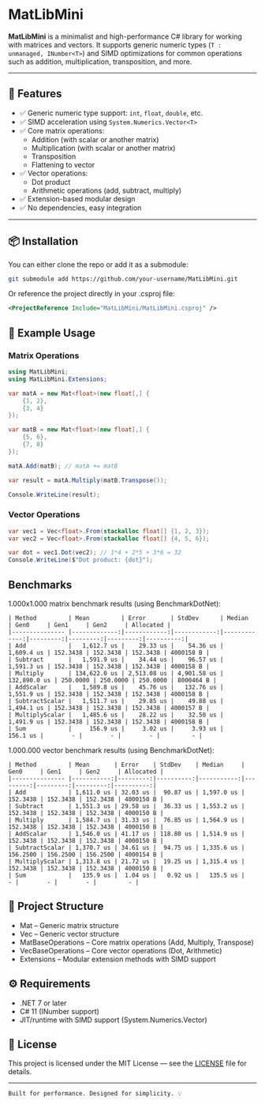 # MatLibMini

**MatLibMini** is a minimalist and high-performance C# library for working with matrices and vectors. It supports generic numeric types (`T : unmanaged, INumber<T>`) and SIMD optimizations for common operations such as addition, multiplication, transposition, and more.

---

## 🚀 Features

- ✅ Generic numeric type support: `int`, `float`, `double`, etc.
- ✅ SIMD acceleration using `System.Numerics.Vector<T>`
- ✅ Core matrix operations:
    - Addition (with scalar or another matrix)
    - Multiplication (with scalar or another matrix)
    - Transposition
    - Flattening to vector
- ✅ Vector operations:
    - Dot product
    - Arithmetic operations (add, subtract, multiply)
- ✅ Extension-based modular design
- ✅ No dependencies, easy integration

---

## 📦 Installation

You can either clone the repo or add it as a submodule:

```bash
git submodule add https://github.com/your-username/MatLibMini.git
```

Or reference the project directly in your .csproj file:

```xml
<ProjectReference Include="MatLibMini/MatLibMini.csproj" />
```

## 🧠 Example Usage

### Matrix Operations

```csharp
using MatLibMini;
using MatLibMini.Extensions;

var matA = new Mat<float>(new float[,] {
    {1, 2},
    {3, 4}
});

var matB = new Mat<float>(new float[,] {
    {5, 6},
    {7, 8}
});

matA.Add(matB); // matA += matB

var result = matA.Multiply(matB.Transpose());

Console.WriteLine(result);
```

### Vector Operations

```csharp
var vec1 = Vec<float>.From(stackalloc float[] {1, 2, 3});
var vec2 = Vec<float>.From(stackalloc float[] {4, 5, 6});

var dot = vec1.Dot(vec2); // 1*4 + 2*5 + 3*6 = 32
Console.WriteLine($"Dot product: {dot}");
```

## Benchmarks

1.000x1.000 matrix benchmark results (using BenchmarkDotNet):
```
| Method         | Mean         | Error       | StdDev      | Median       | Gen0     | Gen1     | Gen2     | Allocated |
|--------------- |-------------:|------------:|------------:|-------------:|---------:|---------:|---------:|----------:|
| Add            |   1,612.7 us |    29.33 us |    54.36 us |   1,609.4 us | 152.3438 | 152.3438 | 152.3438 | 4000158 B |
| Subtract       |   1,591.9 us |    34.44 us |    96.57 us |   1,591.3 us | 152.3438 | 152.3438 | 152.3438 | 4000158 B |
| Multiply       | 134,622.0 us | 2,513.08 us | 4,901.58 us | 132,890.0 us | 250.0000 | 250.0000 | 250.0000 | 8000464 B |
| AddScalar      |   1,589.8 us |    45.76 us |   132.76 us |   1,551.9 us | 152.3438 | 152.3438 | 152.3438 | 4000158 B |
| SubtractScalar |   1,511.7 us |    29.85 us |    49.88 us |   1,494.1 us | 152.3438 | 152.3438 | 152.3438 | 4000157 B |
| MultiplyScalar |   1,485.6 us |    28.22 us |    32.50 us |   1,491.9 us | 152.3438 | 152.3438 | 152.3438 | 4000158 B |
| Sum            |     156.9 us |     3.02 us |     3.93 us |     156.1 us |        - |        - |        - |         - |
```

1.000.000 vector benchmark results (using BenchmarkDotNet):
```
| Method         | Mean       | Error    | StdDev    | Median     | Gen0     | Gen1     | Gen2     | Allocated |
|--------------- |-----------:|---------:|----------:|-----------:|---------:|---------:|---------:|----------:|
| Add            | 1,611.0 us | 32.03 us |  90.87 us | 1,597.0 us | 152.3438 | 152.3438 | 152.3438 | 4000150 B |
| Subtract       | 1,551.3 us | 29.58 us |  36.33 us | 1,553.2 us | 152.3438 | 152.3438 | 152.3438 | 4000150 B |
| Multiply       | 1,584.7 us | 31.33 us |  76.85 us | 1,564.9 us | 152.3438 | 152.3438 | 152.3438 | 4000150 B |
| AddScalar      | 1,546.0 us | 41.17 us | 118.80 us | 1,514.9 us | 152.3438 | 152.3438 | 152.3438 | 4000150 B |
| SubtractScalar | 1,370.7 us | 34.61 us |  94.75 us | 1,335.6 us | 156.2500 | 156.2500 | 156.2500 | 4000154 B |
| MultiplyScalar | 1,313.8 us | 21.72 us |  19.25 us | 1,315.4 us | 152.3438 | 152.3438 | 152.3438 | 4000150 B |
| Sum            |   135.9 us |  1.04 us |   0.92 us |   135.5 us |        - |        - |        - |         - |
```

## 📁 Project Structure


- Mat<T> – Generic matrix structure
- Vec<T> – Generic vector structure
- MatBaseOperations – Core matrix operations (Add, Multiply, Transpose)
- VecBaseOperations – Core vector operations (Dot, Arithmetic)
- Extensions – Modular extension methods with SIMD support

## ⚙️ Requirements

- .NET 7 or later
- C# 11 (INumber<T> support)
- JIT/runtime with SIMD support (System.Numerics.Vector<T>)

## 📄 License

This project is licensed under the MIT License — see the [LICENSE](LICENSE) file for details.

---

```
Built for performance. Designed for simplicity. 💡
```
